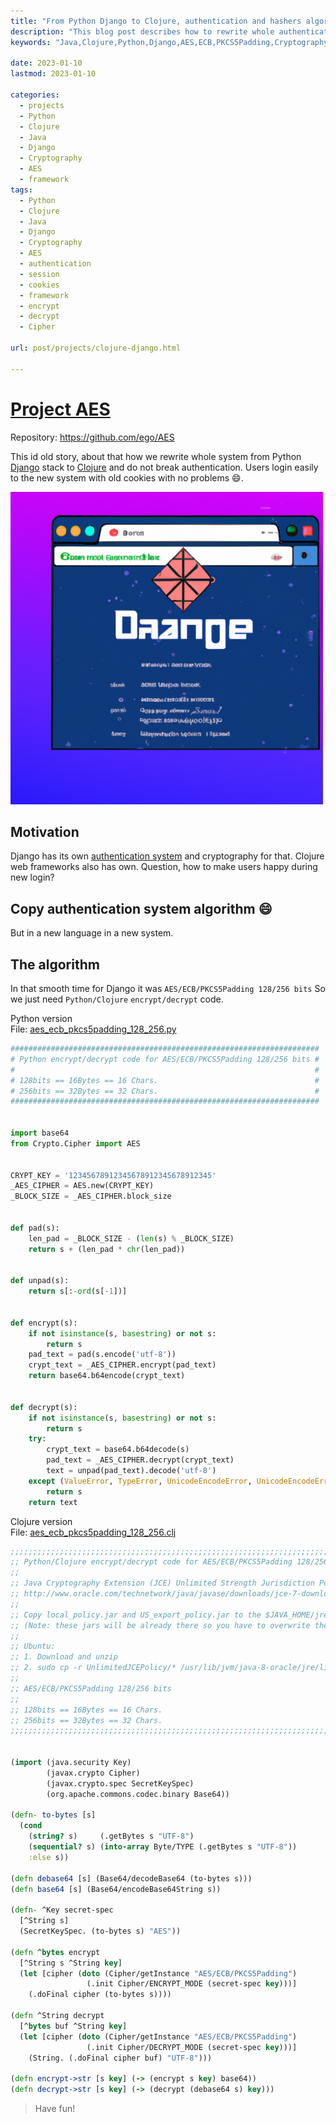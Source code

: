```yaml
---
title: "From Python Django to Clojure, authentication and hashers algorithm"
description: "This blog post describes how to rewrite whole authentication system from one language to another."
keywords: "Java,Clojure,Python,Django,AES,ECB,PKCS5Padding,Cryptography"

date: 2023-01-10
lastmod: 2023-01-10

categories:
  - projects
  - Python
  - Clojure
  - Java
  - Django
  - Cryptography
  - AES
  - framework
tags:
  - Python
  - Clojure
  - Java 
  - Django
  - Cryptography
  - AES
  - authentication
  - session
  - cookies
  - framework
  - encrypt
  - decrypt
  - Cipher

url: post/projects/clojure-django.html

---
```


# [Project AES](/post/projects/clojure-django.html) #

Repository: https://github.com/ego/AES

This id old story, about that how we rewrite whole system from Python [Django](https://www.djangoproject.com) stack to [Clojure](https://clojure.org)
and do not break authentication. Users login easily to the new system with old cookies with no problems :smile:. 

[//]: # (Fix JS error about post-comments)
<pre class="post-comments" style="display:none"></pre>
<img src="/post/projects/django.png" alt="" width="500"/>

<!--more-->

## Motivation

Django has its own [authentication system](https://docs.djangoproject.com/en/4.1/topics/auth/customizing/#writing-an-authentication-backend) and cryptography for that.
Clojure web frameworks also has own.
Question, how to make users happy during new login?

## Copy authentication system algorithm :smile:
But in a new language in a new system.

## The algorithm
In that smooth time for Django it was `AES/ECB/PKCS5Padding 128/256 bits`
So we just need `Python/Clojure` `encrypt/decrypt` code. 

Python version\
File: [aes_ecb_pkcs5padding_128_256.py](https://github.com/ego/AES/blob/master/aes_ecb_pkcs5padding_128_256.py)

```python
#####################################################################
# Python encrypt/decrypt code for AES/ECB/PKCS5Padding 128/256 bits #
#                                                                   #
# 128bits == 16Bytes == 16 Chars.                                   #
# 256bits == 32Bytes == 32 Chars.                                   #
#####################################################################


import base64
from Crypto.Cipher import AES


CRYPT_KEY = '12345678912345678912345678912345'
_AES_CIPHER = AES.new(CRYPT_KEY)
_BLOCK_SIZE = _AES_CIPHER.block_size


def pad(s):
    len_pad = _BLOCK_SIZE - (len(s) % _BLOCK_SIZE)
    return s + (len_pad * chr(len_pad))


def unpad(s):
    return s[:-ord(s[-1])]


def encrypt(s):
    if not isinstance(s, basestring) or not s:
        return s
    pad_text = pad(s.encode('utf-8'))
    crypt_text = _AES_CIPHER.encrypt(pad_text)
    return base64.b64encode(crypt_text)


def decrypt(s):
    if not isinstance(s, basestring) or not s:
        return s
    try:
        crypt_text = base64.b64decode(s)
        pad_text = _AES_CIPHER.decrypt(crypt_text)
        text = unpad(pad_text).decode('utf-8')
    except (ValueError, TypeError, UnicodeEncodeError, UnicodeEncodeError):
        return s
    return text
```

Clojure version\
File: [aes_ecb_pkcs5padding_128_256.clj](https://github.com/ego/AES/blob/master/aes_ecb_pkcs5padding_128_256.clj)

```clojure
;;;;;;;;;;;;;;;;;;;;;;;;;;;;;;;;;;;;;;;;;;;;;;;;;;;;;;;;;;;;;;;;;;;;;;;;;;;;;;;;;;;;;;;;
;; Python/Clojure encrypt/decrypt code for AES/ECB/PKCS5Padding 128/256 bits          ;;
;;                                                                                    ;;
;; Java Cryptography Extension (JCE) Unlimited Strength Jurisdiction Policy           ;;
;; http://www.oracle.com/technetwork/java/javase/downloads/jce-7-download-432124.html ;;
;;                                                                                    ;;
;; Copy local_policy.jar and US_export_policy.jar to the $JAVA_HOME/jre/lib/security  ;;
;; (Note: these jars will be already there so you have to overwrite them)             ;;
;;                                                                                    ;;
;; Ubuntu:                                                                            ;;
;; 1. Download and unzip                                                              ;;
;; 2. sudo cp -r UnlimitedJCEPolicy/* /usr/lib/jvm/java-8-oracle/jre/lib/security     ;;
;;                                                                                    ;;
;; AES/ECB/PKCS5Padding 128/256 bits                                                  ;;
;;                                                                                    ;;
;; 128bits == 16Bytes == 16 Chars.                                                    ;;
;; 256bits == 32Bytes == 32 Chars.                                                    ;;
;;;;;;;;;;;;;;;;;;;;;;;;;;;;;;;;;;;;;;;;;;;;;;;;;;;;;;;;;;;;;;;;;;;;;;;;;;;;;;;;;;;;;;;;


(import (java.security Key)
        (javax.crypto Cipher)
        (javax.crypto.spec SecretKeySpec)
        (org.apache.commons.codec.binary Base64))

(defn- to-bytes [s]
  (cond
    (string? s)     (.getBytes s "UTF-8")
    (sequential? s) (into-array Byte/TYPE (.getBytes s "UTF-8"))
    :else s))

(defn debase64 [s] (Base64/decodeBase64 (to-bytes s)))
(defn base64 [s] (Base64/encodeBase64String s))

(defn- ^Key secret-spec
  [^String s]
  (SecretKeySpec. (to-bytes s) "AES"))

(defn ^bytes encrypt
  [^String s ^String key]
  (let [cipher (doto (Cipher/getInstance "AES/ECB/PKCS5Padding")
                 (.init Cipher/ENCRYPT_MODE (secret-spec key)))]
    (.doFinal cipher (to-bytes s))))

(defn ^String decrypt
  [^bytes buf ^String key]
  (let [cipher (doto (Cipher/getInstance "AES/ECB/PKCS5Padding")
                 (.init Cipher/DECRYPT_MODE (secret-spec key)))]
    (String. (.doFinal cipher buf) "UTF-8")))

(defn encrypt->str [s key] (-> (encrypt s key) base64))
(defn decrypt->str [s key] (-> (decrypt (debase64 s) key)))
```


> Have fun!

<br/>

